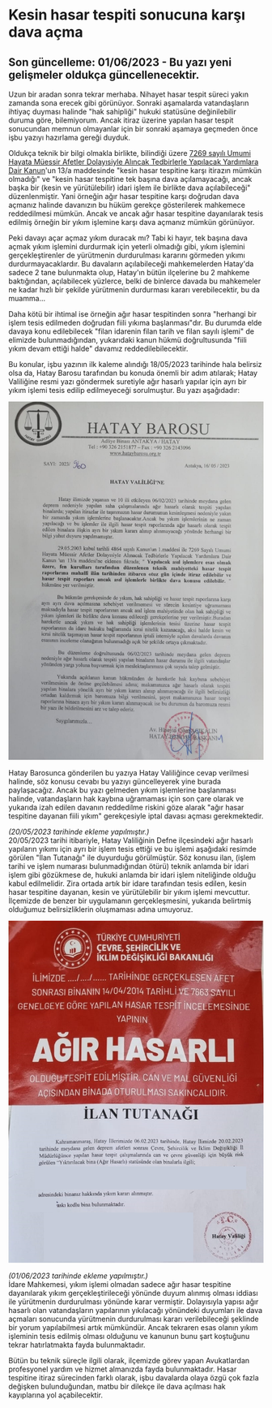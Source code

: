 # Kesin hasar tespiti sonucuna karşı dava açma  
## Son güncelleme: 01/06/2023 - Bu yazı yeni gelişmeler oldukça güncellenecektir.  
  
Uzun bir aradan sonra tekrar merhaba. Nihayet hasar tespit süreci yakın zamanda sona erecek gibi görünüyor. Sonraki aşamalarda vatandaşların ihtiyaç duyması halinde "hak sahipliği" hukuki statüsüne değinilebilir duruma göre, bilemiyorum. Ancak itiraz üzerine yapılan hasar tespit sonucundan memnun olmayanlar için bir sonraki aşamaya geçmeden önce işbu yazıyı hazırlama gereği duyduk.  
  
Oldukça teknik bir bilgi olmakla birlikte, bilindiği üzere [7269 sayılı Umumi Hayata Müessir Afetler Dolayısiyle Alıncak Tedbirlerle Yapılacak Yardımlara Dair Kanun](https://www.mevzuat.gov.tr/mevzuat?MevzuatNo=7269&MevzuatTur=1&MevzuatTertip=3)'un 13/a maddesinde "kesin hasar tespitine karşı itirazın mümkün olmadığı" ve "kesin hasar tespitine tek başına dava açılamayacağı, ancak başka bir (kesin ve yürütülebilir) idari işlem ile birlikte dava açılabileceği" düzenlenmiştir. Yani örneğin ağır hasar tespitine karşı doğrudan dava açmanız halinde davanızın bu hüküm gerekçe gösterilerek mahkemece reddedilmesi mümkün. Ancak ve ancak ağır hasar tespitine dayanılarak tesis edilmiş örneğin bir yıkım işlemine karşı dava açmanız mümkün görünüyor.  
  
Peki davayı açar açmaz yıkım duracak mı? Tabi ki hayır, tek başına dava açmak yıkım işlemini durdurmak için yeterli olmadığı gibi, yıkım işlemini gerçekleştirenler de yürütmenin durdurulması kararını görmeden yıkımı durdurmayacaklardır. Bu davaların açılabileceği mahkemelerden Hatay'da sadece 2 tane bulunmakta olup, Hatay'ın bütün ilçelerine bu 2 mahkeme baktığından, açılabilecek yüzlerce, belki de binlerce davada bu mahkemeler ne kadar hızlı bir şekilde yürütmenin durdurması kararı verebilecektir, bu da muamma...
  
Daha kötü bir ihtimal ise örneğin ağır hasar tespitinden sonra "herhangi bir işlem tesis edilmeden doğrudan fiili yıkıma başlanması"dır. Bu durumda elde davaya konu edilebilecek "filan idarenin filan tarih ve filan sayılı işlemi" de elimizde bulunmadığından, yukarıdaki kanun hükmü doğrultusunda "fiili yıkım devam ettiği halde" davamız reddedilebilecektir. 

Bu konular, işbu yazının ilk kaleme alındığı 18/05/2023 tarihinde hala belirsiz olsa da, Hatay Barosu tarafından bu konuda önemli bir adım atılarak; Hatay Valiliğine resmi yazı göndermek suretiyle ağır hasarlı yapılar için ayrı bir yıkım işlemi tesis edilip edilmeyeceği sorulmuştur. Bu yazı aşağıdadır:
  
![](https://github.com/symbuzzer/samandag-deprem/blob/main/i%C3%A7erikler/dosya-yürütülebilir-işlem.jpeg?raw=true) 
  
Hatay Barosunca gönderilen bu yazıya Hatay Valiliğince cevap verilmesi halinde, söz konusu cevabı bu yazıyı güncelleyerek yine burada paylaşacağız. Ancak bu yazı gelmeden yıkım işlemlerine başlanması halinde, vatandaşların hak kaybına uğramaması için son çare olarak ve yukarıda izah edilen davanın reddedilme riskini göze alarak "ağır hasar tespitine dayanan fiili yıkım" gerekçesiyle iptal davası açması gerekmektedir.  
  
*(20/05/2023 tarihinde ekleme yapılmıştır.)*  
20/05/2023 tarihi itibariyle, Hatay Valiliğinin Defne ilçesindeki ağır hasarlı yapıların yıkımı için ayrı bir işlem tesis ettiği ve bu işlemi aşağıdaki resimde görülen "İlan Tutanağı" ile duyurduğu görülmüştür. Söz konusu ilan, (işlem tarihi ve işlem numarası bulunmadığından ötürü) teknik anlamda bir idari işlem gibi gözükmese de, hukuki anlamda bir idari işlem niteliğinde olduğu kabul edilmelidir. Zira ortada artık bir idare tarafından tesis edilen, kesin hasar tespitine dayanan, kesin ve yürütülebilir bir yıkım işlemi mevcuttur. İlçemizde de benzer bir uygulamanın gerçekleşmesini, yukarıda belirtmiş olduğumuz belirsizliklerin oluşmaması adına umuyoruz.
  
![](https://github.com/symbuzzer/samandag-deprem/blob/main/i%C3%A7erikler/resim-defne-yıkım-ilanı-örnek.png?raw=true)  
  
*(01/06/2023 tarihinde ekleme yapılmıştır.)*  
İdare Mahkemesi, yıkım işlemi olmadan sadece ağır hasar tespitine dayanılarak yıkım gerçekleştirileceği yönünde duyum alınmış olması iddiası ile yürütmenin durdurulması yönünde karar vermiştir. Dolayısıyla yapısı ağır hasarlı olan vatandaşların yapılarının yıkılacağı yönündeki duyumları ile dava açmaları sonucunda yürütmenin durdurulması kararı verilebileceği şeklinde bir yorum yapılabilmesi artık mümkündür. Ancak tekraren esas olanın yıkım işleminin tesis edilmiş olması olduğunu ve kanunun bunu şart koştuğunu tekrar hatırlatmakta fayda bulunmaktadır.
  
Bütün bu teknik süreçle ilgili olarak, ilçemizde görev yapan Avukatlardan profesyonel yardım ve hizmet almanızda fayda bulunmaktadır. Hasar tespitine itiraz sürecinden farklı olarak, işbu davalarda olaya özgü çok fazla değişken bulunduğundan, matbu bir dilekçe ile dava açılması hak kayıplarına yol açabilecektir.
